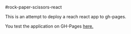 #rock-paper-scissors-react

This is an attempt to deploy a reach react app to gh-pages.

You test the application on GH-Pages <a href=https://elborracho420.github.io/reach-react-test title="Rock Paper Scissors"> here.</a>
